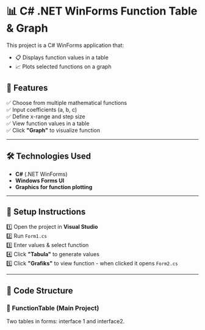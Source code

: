 # 📊 C# .NET WinForms Function Table & Graph

This project is a C# WinForms application that:
- 📋 Displays function values in a table  
- 📈 Plots selected functions on a graph  

## 📌 Features
✅ Choose from multiple mathematical functions  
✅ Input coefficients (a, b, c)  
✅ Define x-range and step size  
✅ View function values in a table  
✅ Click **"Graph"** to visualize function  

---

## 🛠 Technologies Used
- **C#** (.NET WinForms)  
- **Windows Forms UI**  
- **Graphics for function plotting**  

---

## 🚀 Setup Instructions
1️⃣ Open the project in **Visual Studio**  
2️⃣ Run `Form1.cs`  
3️⃣ Enter values & select function  
4️⃣ Click **"Tabula"** to generate values  
5️⃣ Click **"Grafiks"** to view function - when clicked it opens `Form2.cs` 

---

## 📜 Code Structure

### **📂 FunctionTable (Main Project)**
Two tables in forms: interface 1 and interface2.
